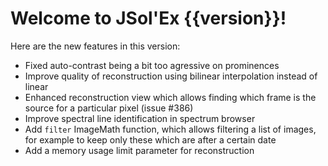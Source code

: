 # Welcome to JSol'Ex {{version}}!

Here are the new features in this version:

- Fixed auto-contrast being a bit too agressive on prominences
- Improve quality of reconstruction using bilinear interpolation instead of linear
- Enhanced reconstruction view which allows finding which frame is the source for a particular pixel (issue #386)
- Improve spectral line identification in spectrum browser
- Add `filter` ImageMath function, which allows filtering a list of images, for example to keep only these which are after a certain date
- Add a memory usage limit parameter for reconstruction
